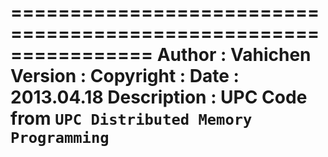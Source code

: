 ================================================================
  Author      : Vahichen
  Version     :
  Copyright   : 
  Date        : 2013.04.18
  Description : UPC Code from `UPC Distributed Memory Programming`
=================================================================
